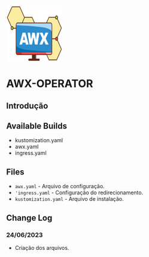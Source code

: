 <img src="https://github.com/ffabiosantosgcm/Instalando-Ansible-AWX-OPERATOR/blob/master/logo-login.svg" style="width:150px;height:150px;">

# AWX-OPERATOR

## Introdução

## Available Builds

* kustomization.yaml
* awx.yaml
* ingress.yaml

## Files
- `awx.yaml` - Arquivo de configuração.
- `'ingress.yaml` - Configuração do redirecionamento.
- `kustomization.yaml` - Arquivo de instalação.

## Change Log

### 24/06/2023
* Criação dos arquivos.
